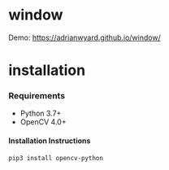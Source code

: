 # window

Demo: https://adrianwyard.github.io/window/


# installation
### Requirements
  * Python 3.7+
  * OpenCV 4.0+
#### Installation Instructions
   ```bash
pip3 install opencv-python
```
